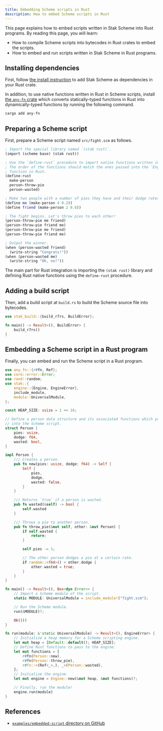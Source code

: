 ```yaml
---
title: Embedding Scheme scripts in Rust
description: How to embed Scheme scripts in Rust
---
```


This page explains how to embed scripts written in Stak Scheme into Rust programs. By reading this page, you will learn:

- How to compile Scheme scripts into bytecodes in Rust crates to embed the scripts.
- How to embed and run scripts written in Stak Scheme in Rust programs.

## Installing dependencies

First, follow [the install instruction](install#libraries) to add Stak Scheme as dependencies in your Rust crate.

In addition, to use native functions written in Rust in Scheme scripts, install [the `any-fn` crate](https://crates.io/crates/any-fn) which converts statically-typed functions in Rust into dynamically-typed functions by running the following command.

```sh
cargo add any-fn
```

## Preparing a Scheme script

First, prepare a Scheme script named `src/fight.scm` as follows.

```scheme
; Import the special library named `(stak rust)`.
(import (scheme base) (stak rust))

; Use the `define-rust` procedure to import native functions written in Rust.
; The order of the functions should match the ones passed into the `Engine::new()`
; function in Rust.
(define-rust
  make-person
  person-throw-pie
  person-wasted)

; Make two people with a number of pies they have and their dodge rates.
(define me (make-person 4 0.2))
(define friend (make-person 2 0.6))

; The fight begins. Let's throw pies to each other!
(person-throw-pie me friend)
(person-throw-pie friend me)
(person-throw-pie me friend)
(person-throw-pie friend me)

; Output the winner.
(when (person-wasted friend)
  (write-string "Congrats!"))
(when (person-wasted me)
  (write-string "Oh, no!"))
```

The main part for Rust integration is importing the `(stak rust)` library and defining Rust native functions using the `define-rust` procedure.

## Adding a build script

Then, add a build script at `build.rs` to build the Scheme source file
into bytecodes.

```rust no_run
use stak_build::{build_r7rs, BuildError};

fn main() -> Result<(), BuildError> {
    build_r7rs()
}
```

## Embedding a Scheme script in a Rust program

Finally, you can embed and run the Scheme script in a Rust program.

```rust
use any_fn::{r#fn, Ref};
use core::error::Error;
use rand::random;
use stak::{
    engine::{Engine, EngineError},
    include_module,
    module::UniversalModule,
};

const HEAP_SIZE: usize = 1 << 16;

// Define a person data structure and its associated functions which you include
// into the Scheme script.
struct Person {
    pies: usize,
    dodge: f64,
    wasted: bool,
}

impl Person {
    /// Creates a person.
    pub fn new(pies: usize, dodge: f64) -> Self {
        Self {
            pies,
            dodge,
            wasted: false,
        }
    }

    /// Returns `true` if a person is wasted.
    pub fn wasted(&self) -> bool {
        self.wasted
    }

    /// Throws a pie to another person.
    pub fn throw_pie(&mut self, other: &mut Person) {
        if self.wasted {
            return;
        }

        self.pies -= 1;

        // The other person dodges a pie at a certain rate.
        if random::<f64>() > other.dodge {
            other.wasted = true;
        }
    }
}

fn main() -> Result<(), Box<dyn Error>> {
    // Import a Scheme module of the script.
    static MODULE: UniversalModule = include_module!("fight.scm");

    // Run the Scheme module.
    run(&MODULE)?;

    Ok(())
}

fn run(module: &'static UniversalModule) -> Result<(), EngineError> {
    // Initialize a heap memory for a Scheme scripting engine.
    let mut heap = [Default::default(); HEAP_SIZE];
    // Define Rust functions to pass to the engine.
    let mut functions = [
        r#fn(Person::new),
        r#fn(Person::throw_pie),
        r#fn::<(Ref<_>,), _>(Person::wasted),
    ];
    // Initialize the engine.
    let mut engine = Engine::new(&mut heap, &mut functions)?;

    // Finally, run the module!
    engine.run(module)
}
```

## References

- [`examples/embedded-script` directory on GitHub](https://github.com/raviqqe/stak/tree/main/examples/embedded-script)
